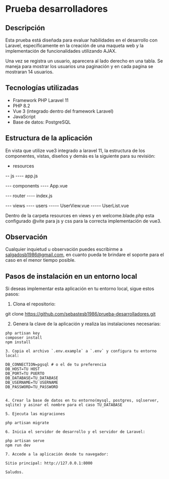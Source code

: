 # Prueba desarrolladores

## Descripción

Esta prueba está diseñada para evaluar habilidades en el desarrollo con Laravel, específicamente en la creación de una maqueta web y la implementación de funcionalidades utilizando AJAX.

Una vez se registra un usuario, aparecera al lado derecho en una tabla. Se maneja para mostrar los usuarios una paginación y en cada pagina se mostraran 14 usuarios.

## Tecnologías utilizadas

- Framework PHP Laravel 11
- PHP 8.2
- Vue 3 (integrado dentro del framework Laravel)
- JavaScript
- Base de datos: PostgreSQL

## Estructura de la aplicación

En vista que utilize vue3 integrado a laravel 11, la estructura de los componentes, vistas, diseños y demás es la siguiente para su revisión:

- resources

-- js
---- app.js

--- components
---- App.vue

--- router
---- index.js

--- views
---- users
----- UserView.vue
----- UserList.vue

Dentro de la carpeta resources en views y en welcome.blade.php esta configurado @vite para js y css para la correcta implementación de vue3.

## Observación

Cualquier inquietud u observación puedes escribirme a salgadosb1986@gmail.com, en cuanto pueda te brindare el soporte para el caso en el menor tiempo posible.

## Pasos de instalación en un entorno local

Si deseas implementar esta aplicación en tu entorno local, sigue estos pasos:

1. Clona el repositorio:

git clone https://github.com/sebastesb1986/prueba-desarrolladores.git


2. Genera la clave de la aplicación y realiza las instalaciones necesarias:

```plaintext
php artisan key
composer install
npm install

3. Copia el archivo `.env.example` a `.env` y configura tu entorno local:

DB_CONNECTION=pgsql # o el de tu preferencia
DB_HOST=TU HOST
DB_PORT=TU PUERTO
DB_DATABASE=TU_DATABASE
DB_USERNAME=TU USERNAME
DB_PASSWORD=TU_PASSWORD


4. Crear la base de datos en tu entorno(mysql, postgres, sqlserver, sqlite) y asinar el nombre para el caso TU_DATABASE

5. Ejecuta las migraciones

php artisan migrate

6. Inicia el servidor de desarrollo y el servidor de Laravel:

php artisan serve
npm run dev

7. Accede a la aplicación desde tu navegador:

Sitio principal: http://127.0.0.1:8000

Saludos.
